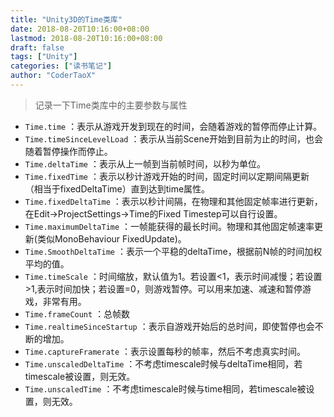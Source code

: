 ```yaml
---
title: "Unity3D的Time类库"
date: 2018-08-20T10:16:00+08:00
lastmod: 2018-08-20T10:16:00+08:00
draft: false
tags: ["Unity"]
categories: ["读书笔记"]
author: "CoderTaoX"
---
```

> 记录一下Time类库中的主要参数与属性

<!--more-->

-  `Time.time` ：表示从游戏开发到现在的时间，会随着游戏的暂停而停止计算。
-  `Time.timeSinceLevelLoad` ：表示从当前Scene开始到目前为止的时间，也会随着暂停操作而停止。
-  `Time.deltaTime` ：表示从上一帧到当前帧时间，以秒为单位。
-  `Time.fixedTime` ：表示以秒计游戏开始的时间，固定时间以定期间隔更新（相当于fixedDeltaTime）直到达到time属性。
-  `Time.fixedDeltaTime` ：表示以秒计间隔，在物理和其他固定帧率进行更新，在Edit->ProjectSettings->Time的Fixed Timestep可以自行设置。
-  `Time.maximumDeltaTime` ：一帧能获得的最长时间。物理和其他固定帧速率更新(类似MonoBehaviour FixedUpdate)。
-  `Time.SmoothDeltaTime` ：表示一个平稳的deltaTime，根据前N帧的时间加权平均的值。
-  `Time.timeScale` ：时间缩放，默认值为1。若设置<1，表示时间减慢；若设置>1,表示时间加快；若设置=0，则游戏暂停。可以用来加速、减速和暂停游戏，非常有用。
-  `Time.frameCount` ：总帧数
-  `Time.realtimeSinceStartup` ：表示自游戏开始后的总时间，即使暂停也会不断的增加。
-  `Time.captureFramerate` ：表示设置每秒的帧率，然后不考虑真实时间。
-  `Time.unscaledDeltaTime` ：不考虑timescale时候与deltaTime相同，若timescale被设置，则无效。
-  `Time.unscaledTime` ：不考虑timescale时候与time相同，若timescale被设置，则无效。